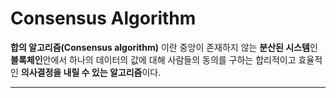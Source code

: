 # Consensus Algorithm

**합의 알고리즘(Consensus algorithm)** 이란 중앙이 존재하지 않는 **분산된 시스템**인
**블록체인**안에서 하나의 데이터의 값에 대해 사람들의 동의를 구하는 합리적이고 효율적인 
**의사결정을 내릴 수 있는 알고리즘**이다.

---

